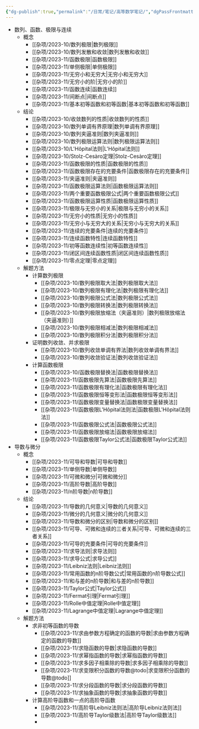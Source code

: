 ```yaml
---
{"dg-publish":true,"permalink":"/日常/笔记/高等数学笔记/","dgPassFrontmatter":true}
---
```


- 数列、函数、极限与连续
	- 概念
		- [[杂项/2023-10/数列极限\|数列极限]]
		- [[杂项/2023-10/数列发散和收敛\|数列发散和收敛]]
		- [[杂项/2023-11/函数极限\|函数极限]]
		- [[杂项/2023-11/单侧极限\|单侧极限]]
		- [[杂项/2023-11/无穷小和无穷大\|无穷小和无穷大]]
		- [[杂项/2023-11/无穷小的阶\|无穷小的阶]]
		- [[杂项/2023-11/函数连续\|函数连续]]
		- [[杂项/2023-11/间断点\|间断点]]
		- [[杂项/2023-11/基本初等函数和初等函数\|基本初等函数和初等函数]]
	- 结论
		- [[杂项/2023-10/收敛数列的性质\|收敛数列的性质]]
		- [[杂项/2023-10/数列单调有界原理\|数列单调有界原理]]
		- [[杂项/2023-10/数列夹逼准则\|数列夹逼准则]]
		- [[杂项/2023-10/数列极限运算法则\|数列极限运算法则]]
		- [[杂项/2023-10/L'Hôpital法则\|L'Hôpital法则]]
		- [[杂项/2023-10/Stolz-Cesàro定理\|Stolz-Cesàro定理]]
		- [[杂项/2023-11/函数极限的性质\|函数极限的性质]]
		- [[杂项/2023-11/函数极限存在的充要条件\|函数极限存在的充要条件]]
		- [[杂项/2023-11/夹逼准则\|夹逼准则]]
		- [[杂项/2023-11/函数极限运算法则\|函数极限运算法则]]
		- [[杂项/2023-11/两个重要函数极限公式\|两个重要函数极限公式]]
		- [[杂项/2023-11/函数极限运算性质\|函数极限运算性质]]
		- [[杂项/2023-11/极限与无穷小的关系\|极限与无穷小的关系]]
		- [[杂项/2023-11/无穷小的性质\|无穷小的性质]]
		- [[杂项/2023-11/无穷小与无穷大的关系\|无穷小与无穷大的关系]]
		- [[杂项/2023-11/连续的充要条件\|连续的充要条件]]
		- [[杂项/2023-11/连续函数特性\|连续函数特性]]
		- [[杂项/2023-11/初等函数连续性\|初等函数连续性]]
		- [[杂项/2023-11/闭区间连续函数性质\|闭区间连续函数性质]]
		- [[杂项/2023-11/零点定理\|零点定理]]
	- 解题方法
		- 计算数列极限
			- [[杂项/2023-10/数列极限取大法\|数列极限取大法]]
			- [[杂项/2023-10/数列极限有理化法\|数列极限有理化法]]
			- [[杂项/2023-10/数列极限公式法\|数列极限公式法]]
			- [[杂项/2023-10/数列极限转换法\|数列极限转换法]]
			- [[杂项/2023-10/数列极限放缩法（夹逼准则）\|数列极限放缩法（夹逼准则）]]
			- [[杂项/2023-10/数列极限相减法\|数列极限相减法]]
			- [[杂项/2023-10/数列极限积分法\|数列极限积分法]]
		- 证明数列收敛、并求极限
			- [[杂项/2023-10/数列收敛单调有界法\|数列收敛单调有界法]]
			- [[杂项/2023-10/数列收敛验证法\|数列收敛验证法]]
		- 计算函数极限
			- [[杂项/2023-10/函数极限替换法\|函数极限替换法]]
			- [[杂项/2023-11/函数极限先算法\|函数极限先算法]]
			- [[杂项/2023-11/函数极限有理化法\|函数极限有理化法]]
			- [[杂项/2023-11/函数极限恒等变形法\|函数极限恒等变形法]]
			- [[杂项/2023-11/函数极限变量替换法\|函数极限变量替换法]]
			- [[杂项/2023-11/函数极限L'Hôpital法则法\|函数极限L'Hôpital法则法]]
			- [[杂项/2023-11/函数极限公式法\|函数极限公式法]]
			- [[杂项/2023-11/函数极限放缩法\|函数极限放缩法]]
			- [[杂项/2023-11/函数极限Taylor公式法\|函数极限Taylor公式法]]
- 导数与微分
	- 概念
		- [[杂项/2023-11/可导和导数\|可导和导数]]
		- [[杂项/2023-11/单侧导数\|单侧导数]]
		- [[杂项/2023-11/可微和微分\|可微和微分]]
		- [[杂项/2023-11/高阶导数\|高阶导数]]
		- [[杂项/2023-11/n阶导数\|n阶导数]]
	- 结论
		- [[杂项/2023-11/导数的几何意义\|导数的几何意义]]
		- [[杂项/2023-11/微分的几何意义\|微分的几何意义]]
		- [[杂项/2023-11/导数和微分的区别\|导数和微分的区别]]
		- [[杂项/2023-11/可导、可微和连续的三者关系\|可导、可微和连续的三者关系]]
		- [[杂项/2023-11/可导的充要条件\|可导的充要条件]]
		- [[杂项/2023-11/求导法则\|求导法则]]
		- [[杂项/2023-11/求导公式\|求导公式]]
		- [[杂项/2023-11/Leibniz法则\|Leibniz法则]]
		- [[杂项/2023-11/常用函数的n阶导数公式\|常用函数的n阶导数公式]]
		- [[杂项/2023-11/和与差的n阶导数\|和与差的n阶导数]]
		- [[杂项/2023-11/Taylor公式\|Taylor公式]]
		- [[杂项/2023-11/Fermat引理\|Fermat引理]]
		- [[杂项/2023-11/Rolle中值定理\|Rolle中值定理]]
		- [[杂项/2023-11/Lagrange中值定理\|Lagrange中值定理]]
	- 解题方法
		- 求非初等函数的导数
			- [[杂项/2023-11/求由参数方程确定的函数的导数\|求由参数方程确定的函数的导数]]
			- [[杂项/2023-11/求隐函数的导数\|求隐函数的导数]]
			- [[杂项/2023-11/求幂指函数的导数\|求幂指函数的导数]]
			- [[杂项/2023-11/求多因子相乘除的导数\|求多因子相乘除的导数]]
			- [[杂项/2023-11/求变限积分函数的导数@todo\|求变限积分函数的导数@todo]]
			- [[杂项/2023-11/求分段函数的导数\|求分段函数的导数]]
			- [[杂项/2023-11/求抽象函数的导数\|求抽象函数的导数]]
		- 计算高阶导函数和一点的高阶导函数
			- [[杂项/2023-11/高阶导Leibniz法则法\|高阶导Leibniz法则法]]
			- [[杂项/2023-11/高阶导Taylor级数法\|高阶导Taylor级数法]]
			- 